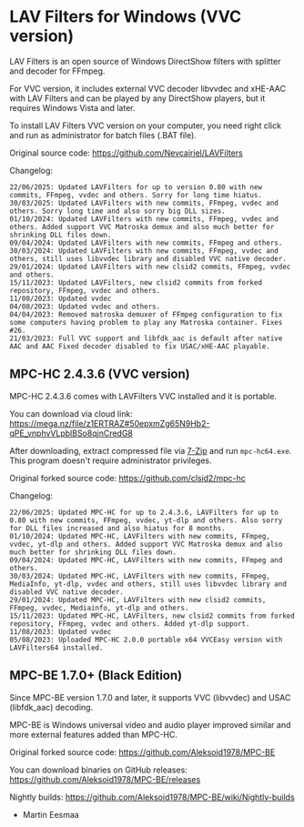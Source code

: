 # LAV Filters for Windows (VVC version)

LAV Filters is an open source of Windows DirectShow filters with splitter and decoder for FFmpeg.

For VVC version, it includes external VVC decoder libvvdec and xHE-AAC with LAV Filters and can be played by any DirectShow players, but it requires Windows Vista and later.

To install LAV Filters VVC version on your computer, you need right click and run as administrator for batch files (.BAT file).

Original source code: https://github.com/Nevcairiel/LAVFilters

Changelog:
```
22/06/2025: Updated LAVFilters for up to version 0.80 with new commits, FFmpeg, vvdec and others. Sorry for long time hiatus.
30/03/2025: Updated LAVFilters with new commits, FFmpeg, vvdec and others. Sorry long time and also sorry big DLL sizes.
01/10/2024: Updated LAVFilters with new commits, FFmpeg, vvdec and others. Added support VVC Matroska demux and also much better for shrinking DLL files down.
09/04/2024: Updated LAVFilters with new commits, FFmpeg and others.
30/03/2024: Updated LAVFilters with new commits, FFmpeg, vvdec and others, still uses libvvdec library and disabled VVC native decoder.
29/01/2024: Updated LAVFilters with new clsid2 commits, FFmpeg, vvdec and others.
15/11/2023: Updated LAVFilters, new clsid2 commits from forked repository, FFmpeg, vvdec and others.
11/08/2023: Updated vvdec
04/08/2023: Updated vvdec and others.
04/04/2023: Removed matroska demuxer of FFmpeg configuration to fix some computers having problem to play any Matroska container. Fixes #26.
21/03/2023: Full VVC support and libfdk_aac is default after native AAC and AAC Fixed decoder disabled to fix USAC/xHE-AAC playable.
```

## MPC-HC 2.4.3.6 (VVC version)

MPC-HC 2.4.3.6 comes with LAVFilters VVC installed and it is portable.

You can download via cloud link: https://mega.nz/file/z1ERTRAZ#50epxmZg65N9Hb2-qPE_vnphvVLpblBSo8qjnCredG8

After downloading, extract compressed file via [7-Zip](https://7-zip.org) and run `mpc-hc64.exe`. This program doesn't require administrator privileges.

Original forked source code: https://github.com/clsid2/mpc-hc

Changelog:
```
22/06/2025: Updated MPC-HC for up to 2.4.3.6, LAVFilters for up to 0.80 with new commits, FFmpeg, vvdec, yt-dlp and others. Also sorry for DLL files increased and also hiatus for 8 months.
01/10/2024: Updated MPC-HC, LAVFilters with new commits, FFmpeg, vvdec, yt-dlp and others. Added support VVC Matroska demux and also much better for shrinking DLL files down.
09/04/2024: Updated MPC-HC, LAVFilters with new commits, FFmpeg and others.
30/03/2024: Updated MPC-HC, LAVFilters with new commits, FFmpeg, MediaInfo, yt-dlp, vvdec and others, still uses libvvdec library and disabled VVC native decoder.
29/01/2024: Updated MPC-HC, LAVFilters with new clsid2 commits, FFmpeg, vvdec, Mediainfo, yt-dlp and others.
15/11/2023: Updated MPC-HC, LAVFilters, new clsid2 commits from forked repository, FFmpeg, vvdec and others. Added yt-dlp support.
11/08/2023: Updated vvdec
05/08/2023: Uploaded MPC-HC 2.0.0 portable x64 VVCEasy version with LAVFilters64 installed.
```

## MPC-BE 1.7.0+ (Black Edition)

Since MPC-BE version 1.7.0 and later, it supports VVC (libvvdec) and USAC (libfdk_aac) decoding.

MPC-BE is Windows universal video and audio player improved similar and more external features added than MPC-HC.

Original forked source code: https://github.com/Aleksoid1978/MPC-BE

You can download binaries on GitHub releases: https://github.com/Aleksoid1978/MPC-BE/releases

Nightly builds: https://github.com/Aleksoid1978/MPC-BE/wiki/Nightly-builds

- Martin Eesmaa